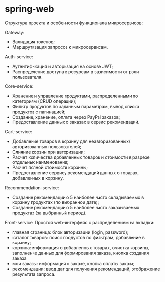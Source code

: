 # spring-web
Структура проекта и особенности функционала микросервисов:

Gateway:
- Валидация токенов;
- Маршрутизация запросов к микросервисам.

Auth-service:
- Аутентификация и авторизация на основе JWT;
- Распределение доступа к ресурсам в зависимости от роли пользователя.

Core-service:
- Хранение и управление продуктами, распределенными по категориям (CRUD операции);
- Фильтр продуктов по заданным параметрам, вывод списка продуктов с пагинацией;
- Создание, хранение, оплата через PayPal заказов;
- Предоставление данных о заказах в сервис рекомендаций.

Cart-service:
- Добавление товаров в корзину для неавторизованных/авторизованных пользователей;
- Слияние корзин при авторизации;
- Расчет количества добавленных товаров и стоимости в разрезе отдельных наименований;
- Расчет полной стоимости корзины;
- Предоставление сервису рекомендаций данных о товарах, добавленных в корзину.

Recommendation-service:
- Создание рекомендации о 5 наиболее часто складываемых в корзину продуктах (по выбранной дате);
- Создание рекомендации о 5 наиболее часто заказываемых продуктах (за выбранный период).

Front-service: 
Простой web-интерфейс с распределением на вкладки:
- главная страница: блок авторизации (login, password);
- каталог товаров: поиск продуктов по фильтрам, добавление в корзину;
- корзина: информация о добавленных товарах, очистка корзины, заполнение данных для формирования заказа, кнопка создания заказа
- мои заказы: информация о заказе, кнопка оплаты заказа;
- рекомендации: ввод дат для получения рекомендаций, отображение результата запроса.

